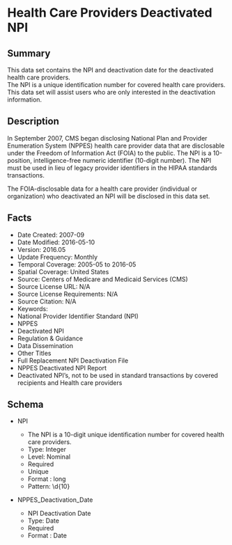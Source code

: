 # Health Care Providers Deactivated NPI

## Summary
This data set contains the NPI and deactivation date for the deactivated health care providers.   
The NPI is a unique identification number for covered health care providers.  This data set will assist users who are only interested in the deactivation information.

## Description
In September 2007, CMS began disclosing National Plan and Provider Enumeration System (NPPES) health care provider data that are disclosable under the Freedom of Information Act (FOIA) to the public. The NPI is a 10-position, intelligence-free numeric identifier (10-digit number). The NPI must be used in lieu of legacy provider identifiers in the HIPAA standards transactions.  

The FOIA-disclosable data for a health care provider (individual or organization) who deactivated an NPI will be disclosed in this data set.   

## Facts
- Date Created: 2007-09
- Date Modified: 2016-05-10
- Version: 2016.05
- Update Frequency: Monthly
- Temporal Coverage: 2005-05 to 2016-05
- Spatial Coverage: United States
- Source: Centers of Medicare and Medicaid Services (CMS)
- Source License URL: N/A
- Source License Requirements: N/A
- Source Citation: N/A
- Keywords:
 - National Provider Identifier Standard (NPI)
 - NPPES
 - Deactivated NPI
 - Regulation & Guidance
 - Data Dissemination
- Other Titles
 - Full Replacement NPI Deactivation File
 - NPPES Deactivated NPI Report
 - Deactivated NPI’s, not to be used in standard transactions by covered recipients and Health care providers

## Schema
- NPI
  - The NPI is a 10-digit unique identification number for covered health care providers. 
  - Type: Integer
  - Level: Nominal
  - Required
  - Unique
  - Format : long
  - Pattern: \d{10}

- NPPES_Deactivation_Date
  - NPI Deactivation Date 
  - Type: Date
  - Required
  - Format : Date
